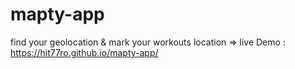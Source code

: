 # mapty-app
find your geolocation &amp; mark your workouts location
=> live Demo : https://hit77ro.github.io/mapty-app/
